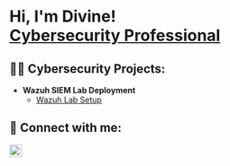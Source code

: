 <h1>Hi, I'm Divine! <br/> <a href="https://www.linkedin.com/in/dayivor/">Cybersecurity Professional</a>

<h2>👨‍💻 Cybersecurity Projects:</h2>

- <b>Wazuh SIEM Lab Deployment</b>
  - [Wazuh Lab Setup](https://github.com/DAyivor/Wazuh-Lab)




<h2> 🤳 Connect with me:</h2>


[<img align="left" alt="DivineAyivor | LinkedIn" width="22px" src="https://cdn.jsdelivr.net/npm/simple-icons@v3/icons/linkedin.svg" />][linkedin]

[linkedin]: https://linkedin.com/in/dayivor


